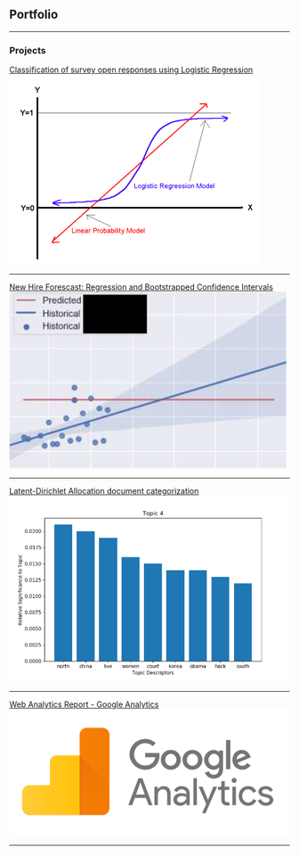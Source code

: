 ## Portfolio

---

### Projects

[Classification of survey open responses using Logistic Regression](/pdf/reg-model.pdf)
<img src="images/log_reg_vs_linear.png?raw=true"/>

---
[New Hire Forescast: Regression and Bootstrapped Confidence Intervals](/pdf/ecolab_bootstrap_model.pdf)
<img src="images/ecolab_bootstrap_thumbnail.PNG?raw=true"/>

---
[Latent-Dirichlet Allocation document categorization](/pdf/lda-model-example.pdf)
<img src="images/barTopic4.png?raw=true"/>


---
[Web Analytics Report - Google Analytics](/web-analytics-report.pdf)
<img src="images/google-analytics-logo.png?raw=true"/>

---
<!--
### Index

- [Project 1 Title](http://example.com/)
- [Project 2 Title](http://example.com/)
- [Project 3 Title](http://example.com/)
- [Project 4 Title](http://example.com/)
- [Project 5 Title](http://example.com/)
-->



<!--
<p style="font-size:11px">Page template forked from <a href="https://github.com/evanca/quick-portfolio">evanca (Thanks evanca! - Lee)</a></p>
 Remove above link if you don't want to attibute -->
